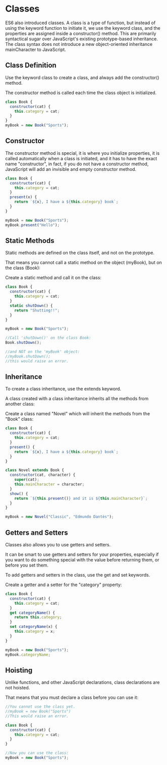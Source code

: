 # Classes

ES6 also introduced classes. A class is a type of function, but instead of using the keyword function to initiate it, we use the keyword class, and the properties are assigned inside a constructor() method. This are primarily syntactical sugar over JavaScript's existing prototype-based inheritance. The class syntax does not introduce a new object-oriented inheritance mainCharacter to JavaScript.

## Class Definition

Use the keyword class to create a class, and always add the constructor() method.

The constructor method is called each time the class object is initialized.

```js
class Book {
  constructor(cat) {
    this.category = cat;
  }
}
myBook = new Book("Sports");
```

## Constructor

The constructor method is special, it is where you initialize properties, it is called automatically when a class is initiated, and it has to have the exact name "constructor", in fact, if you do not have a constructor method, JavaScript will add an invisible and empty constructor method.

```js
class Book {
  constructor(cat) {
    this.category = cat;
  }
  present(x) {
    return `${x}, I have a ${this.category} book`;
  }
}

myBook = new Book("Sports");
myBook.present("Hello");
```

## Static Methods

Static methods are defined on the class itself, and not on the prototype.

That means you cannot call a static method on the object (myBook), but on the class (Book):

Create a static method and call it on the class:

```js
class Book {
  constructor(cat) {
    this.category = cat;
  }
  static shutDown() {
    return "Shutting!!";
  }
}

myBook = new Book("Sports");

//Call 'shutDown()' on the class Book:
Book.shutDown();

//and NOT on the 'myBook' object:
//myBook.shutDown();
//this would raise an error.
```

## Inheritance

To create a class inheritance, use the extends keyword.

A class created with a class inheritance inherits all the methods from another class:

Create a class named "Novel" which will inherit the methods from the "Book" class:

```js
class Book {
  constructor(cat) {
    this.category = cat;
  }
  present() {
    return `${x}, I have a ${this.category} book`;
  }
}

class Novel extends Book {
  constructor(cat, character) {
    super(cat);
    this.mainCharacter = character;
  }
  show() {
    return `${this.present()} and it is ${this.mainCharacter}`;
  }
}

myBook = new Novel("Classic", "Edmundo Dantès");
```

## Getters and Setters

Classes also allows you to use getters and setters.

It can be smart to use getters and setters for your properties, especially if you want to do something special with the value before returning them, or before you set them.

To add getters and setters in the class, use the get and set keywords.

Create a getter and a setter for the "category" property:

```js
class Book {
  constructor(cat) {
    this.category = cat;
  }
  get categoryName() {
    return this.category;
  }
  set categoryName(x) {
    this.category = x;
  }
}

myBook = new Book("Sports");
myBook.categoryName;
```

## Hoisting

Unlike functions, and other JavaScript declarations, class declarations are not hoisted.

That means that you must declare a class before you can use it:

```js
//You cannot use the class yet.
//myBook = new Book("Sports")
//This would raise an error.

class Book {
  constructor(cat) {
    this.category = cat;
  }
}

//Now you can use the class:
myBook = new Book("Sports");
```
